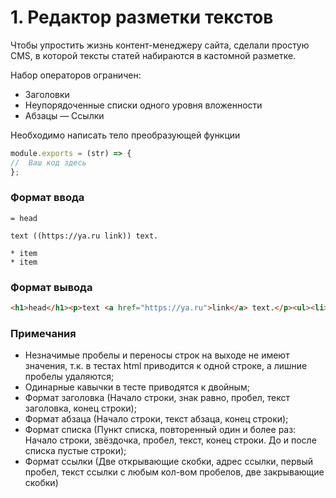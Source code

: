 # 1. Редактор разметки текстов

Чтобы упростить жизнь контент-менеджеру сайта, сделали простую CMS, в которой тексты статей набираются в кастомной разметке.

Набор операторов ограничен:

* Заголовки
* Неупорядоченные списки одного уровня вложенности
* Абзацы — Ссылки

Необходимо написать тело преобразующей функции

```js
module.exports = (str) => {
//  Ваш код здесь
};
```

### Формат ввода

```
= head

text ((https://ya.ru link)) text.

* item
* item
```

### Формат вывода

```html
<h1>head</h1><p>text <a href="https://ya.ru">link</a> text.</p><ul><li>item</li><li>item</li></ul>
```

### Примечания

* Незначимые пробелы и переносы строк на выходе не имеют значения, т.к. в тестах html приводится к одной строке, а лишние пробелы удаляются;
* Одинарные кавычки в тесте приводятся к двойным;
* Формат заголовка (Начало строки, знак равно, пробел, текст заголовка, конец строки);
* Формат абзаца (Начало строки, текст абзаца, конец строки);
* Формат списка (Пункт списка, повторенный один и более раз: Начало строки, звёздочка, пробел, текст, конец строки. До и после списка пустые строки);
* Формат ссылки (Две открывающие скобки, адрес ссылки, первый пробел, текст ссылки с любым кол-вом пробелов, две закрывающие скобки)
